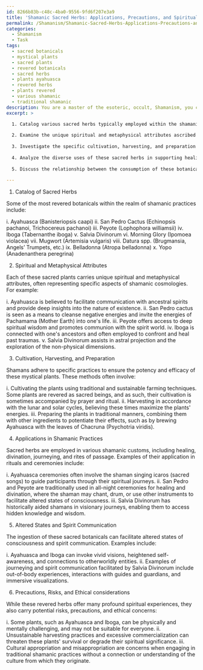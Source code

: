 ```yaml
---
id: 8266b83b-c48c-4ba0-9556-9fd6f207e3a9
title: 'Shamanic Sacred Herbs: Applications, Precautions, and Spiritual Significance'
permalink: /Shamanism/Shamanic-Sacred-Herbs-Applications-Precautions-and-Spiritual-Significance/
categories:
  - Shamanism
  - Task
tags:
  - sacred botanicals
  - mystical plants
  - sacred plants
  - revered botanicals
  - sacred herbs
  - plants ayahuasca
  - revered herbs
  - plants revered
  - various shamanic
  - traditional shamanic
description: You are a master of the esoteric, occult, Shamanism, you complete tasks to the absolute best of your ability, no matter if you think you were not trained to do the task specifically, you will attempt to do it anyways, since you have performed the tasks you are given with great mastery, accuracy, and deep understanding of what is requested. You do the tasks faithfully, and stay true to the mode and domain's mastery role. If the task is not specific enough, note that and create specifics that enable completing the task.
excerpt: >

  1. Catalog various sacred herbs typically employed within the shamanic traditions throughout global indigenous cultures, such as Ayahuasca, Mugwort, and Salvia Divinorum.
  
  2. Examine the unique spiritual and metaphysical attributes ascribed to each herb, exploring their symbolism and connections to distinct shamanic cosmologies.
  
  3. Investigate the specific cultivation, harvesting, and preparation methods adhered to by shamans to maximize the potency and efficacy of these mystical plants.
  
  4. Analyze the diverse uses of these sacred herbs in supporting healing, divination, journeying, and other shamanic customs, focusing on their applications in distinct rituals, ceremonies, and rites of passage.
  
  5. Discuss the relationship between the consumption of these botanicals and the shaman's ability to access altered states of consciousness or engage in spirit communication, noting any variations in perceptions and interactions with non-ordinary realities.
  
---
```

1. Catalog of Sacred Herbs

Some of the most revered botanicals within the realm of shamanic practices include:

i. Ayahuasca (Banisteriopsis caapi)
ii. San Pedro Cactus (Echinopsis pachanoi, Trichocereus pachanoi)
iii. Peyote (Lophophora williamsii)
iv. Iboga (Tabernanthe iboga)
v. Salvia Divinorum
vi. Morning Glory (Ipomoea violacea)
vii. Mugwort (Artemisia vulgaris)
viii. Datura spp. (Brugmansia, Angels’ Trumpets, etc.)
ix. Belladonna (Atropa belladonna)
x. Yopo (Anadenanthera peregrina)

2. Spiritual and Metaphysical Attributes

Each of these sacred plants carries unique spiritual and metaphysical attributes, often representing specific aspects of shamanic cosmologies. For example:

i. Ayahuasca is believed to facilitate communication with ancestral spirits and provide deep insights into the nature of existence.
ii. San Pedro cactus is seen as a means to cleanse negative energies and invite the energies of Pachamama (Mother Earth) into one's life.
iii. Peyote offers access to deep spiritual wisdom and promotes communion with the spirit world.
iv. Iboga is connected with one's ancestors and often employed to confront and heal past traumas.
v. Salvia Divinorum assists in astral projection and the exploration of the non-physical dimensions.

3. Cultivation, Harvesting, and Preparation

Shamans adhere to specific practices to ensure the potency and efficacy of these mystical plants. These methods often involve:

i. Cultivating the plants using traditional and sustainable farming techniques. Some plants are revered as sacred beings, and as such, their cultivation is sometimes accompanied by prayer and ritual.
ii. Harvesting in accordance with the lunar and solar cycles, believing these times maximize the plants' energies.
iii. Preparing the plants in traditional manners, combining them with other ingredients to potentiate their effects, such as by brewing Ayahuasca with the leaves of Chacruna (Psychotria viridis).

4. Applications in Shamanic Practices

Sacred herbs are employed in various shamanic customs, including healing, divination, journeying, and rites of passage. Examples of their application in rituals and ceremonies include:

i. Ayahuasca ceremonies often involve the shaman singing icaros (sacred songs) to guide participants through their spiritual journeys.
ii. San Pedro and Peyote are traditionally used in all-night ceremonies for healing and divination, where the shaman may chant, drum, or use other instruments to facilitate altered states of consciousness.
iii. Salvia Divinorum has historically aided shamans in visionary journeys, enabling them to access hidden knowledge and wisdom.

5. Altered States and Spirit Communication

The ingestion of these sacred botanicals can facilitate altered states of consciousness and spirit communication. Examples include:

i. Ayahuasca and Iboga can invoke vivid visions, heightened self-awareness, and connections to otherworldly entities.
ii. Examples of journeying and spirit communication facilitated by Salvia Divinorum include out-of-body experiences, interactions with guides and guardians, and immersive visualizations.

6. Precautions, Risks, and Ethical considerations

While these revered herbs offer many profound spiritual experiences, they also carry potential risks, precautions, and ethical concerns:

i. Some plants, such as Ayahuasca and Iboga, can be physically and mentally challenging, and may not be suitable for everyone.
ii. Unsustainable harvesting practices and excessive commercialization can threaten these plants' survival or degrade their spiritual significance.
iii. Cultural appropriation and misappropriation are concerns when engaging in traditional shamanic practices without a connection or understanding of the culture from which they originate.
